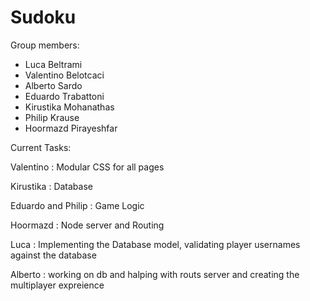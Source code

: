 # Sudoku

Group members:
- Luca Beltrami
- Valentino Belotcaci
- Alberto Sardo
- Eduardo Trabattoni
- Kirustika Mohanathas
- Philip Krause
- Hoormazd Pirayeshfar


Current Tasks:

Valentino : Modular CSS for all pages

Kirustika : Database

Eduardo and Philip : Game Logic

Hoormazd : Node server and Routing

Luca : Implementing the Database model, validating player usernames against the database

Alberto : working on db and halping with routs server and creating the multiplayer expreience

